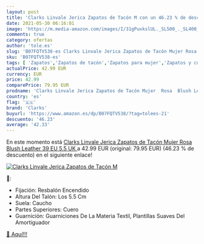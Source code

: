 ```yaml
---
layout: post
title: 'Clarks Linvale Jerica Zapatos de Tacón M con un 46.23 % de descuento'
date: 2021-05-30 06:16:01
image: 'https://m.media-amazon.com/images/I/31gPuxkslUL._SL500_._SL400_.jpg'
comments: true
category: ofertas
author: 'tole.es'
slug: 'B07FQTV538-es Clarks Linvale Jerica Zapatos de Tacón Mujer Rosa Blush...'
sku: 'B07FQTV538-es'
tags: [ 'Zapatos','Zapatos de tacón','Zapatos para mujer','Zapatos y complementos','clarks','zapatos', ]
actualPrice: 42.99 EUR
currency: EUR
price: 42.99
comparePrice: 79.95 EUR
prodname: 'Clarks Linvale Jerica Zapatos de Tacón Mujer  Rosa  Blush Leather   39 EU  5.5 UK '
country: 'es'
flag: '🇪🇸'
brand: 'Clarks'
buyurl: 'https://www.amazon.es/dp/B07FQTV538/?tag=tolees-21'
descuento: '46.23'
average: '42.33'
---
```


En este momento está [Clarks Linvale Jerica Zapatos de Tacón Mujer  Rosa  Blush Leather   39 EU  5.5 UK ](https://www.amazon.es/dp/B07FQTV538/?tag=tolees-21) a 42.99 EUR (original: 79.95 EUR) (46.23 %  de descuento) en el siguiente enlace!

[![Clarks Linvale Jerica Zapatos de Tacón M](https://m.media-amazon.com/images/I/31gPuxkslUL._SL500_._SL400_.jpg)](https://www.amazon.es/dp/B07FQTV538/?tag=tolees-21)

🔎:

- Fijación: Resbalón Encendido
- Altura Del Talón: Los 5.5 Cm
- Suela: Caucho
- Partes Superiores: Cuero
- Guarnición: Guarniciones De La Materia Textil, Plantillas Suaves Del Amortiguador

[🛒 Aquí!!!](https://www.amazon.es/dp/B07FQTV538/?tag=tolees-21)
